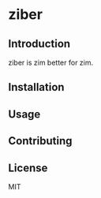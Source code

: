 # ziber

## Introduction

ziber is zim better for zim.

## Installation

## Usage

## Contributing

## License

MIT
